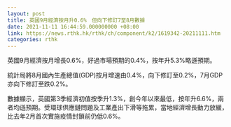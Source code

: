 ```yaml
---
layout: post
title: 英國9月經濟按月升0.6%　但向下修訂7至8月數據
date: 2021-11-11 16:44:59.000000000 +08:00
link: https://news.rthk.hk/rthk/ch/component/k2/1619342-20211111.htm
categories: rthk
---
```


英國9月經濟按月增長0.6%，好過市場預期的0.4%，按年升5.3%略遜預期。

統計局將8月國內生產總值(GDP)按月增速由0.4%，向下修訂至0.2%，7月GDP亦向下修訂至跌0.2%。

數據顯示，英國第3季經濟初值按季升1.3%，創今年以來最低，按年升6.6%，兩者均遜預期。受環球供應鏈問題及工業產出下滑等拖累，當地經濟增長動力放緩，比去年2月首次實施疫情封鎖前仍低0.6%。
